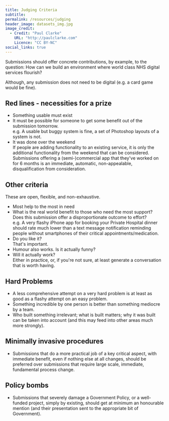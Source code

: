 ```yaml
---
title: Judging Criteria
subtitle: 
permalink: /resources/judging
header_image: datasets_img.jpg
image_credit: 
  - Credit: "Paul Clarke"
    URL: "http://paulclarke.com"
    Licence: "CC BY-NC"
social_links: true
---
```


Submissions should offer concrete contributions, by example, to the question: How can we build an environment where world class NHS digital services flourish?

Although, any submission does not need to be digital (e.g. a card game would be fine).

## Red lines - necessities for a prize
- Something usable must exist
- It must be possible for someone to get some benefit out of the submission tomorrow.  
  e.g. A usable but buggy system is fine, a set of Photoshop layouts of a system is not.
- It was done over the weekend  
  If people are adding functionality to an existing service, it is only the additional functionality from the weekend that can be considered.  
  Submissions offering a (semi-)commercial app that they've worked on for 6 months is an immediate, automatic, non-appealable, disqualification from consideration.

## Other criteria
These are open, flexible, and non-exhaustive.

- Most help to the most in need
- What is the real world benefit to those who need the most support? Does this submission offer a disproportionate outcome to effort?  
  e.g. A very flashy iPhone app for booking your Private Hospital dinner should rate much lower than a text message notification reminding people without smartphones of their critical appointments/medication.
- Do you like it?  
  That's important.
- Humour also works. Is it actually funny?
- Will it actually work?  
  Either in practice, or, if you're not sure, at least generate a conversation that is worth having.

## Hard Problems
- A less comprehensive attempt on a very hard problem is at least as good as a flashy attempt on an easy problem.
- Something incredible by one person is better than something mediocre by a team.
- Who built something irrelevant; what is built matters; why it was built can be taken into account (and this may feed into other areas much more strongly).

## Minimally invasive procedures
- Submissions that do a more practical job of a key critical aspect, with immediate benefit, even if nothing else at all changes, should be preferred over submissions that require large scale, immediate, fundamental process change.

## Policy bombs
- Submissions that severely damage a Government Policy, or a well-funded project, simply by existing, should get at minimum an honourable mention (and their presentation sent to the appropriate bit of Government).